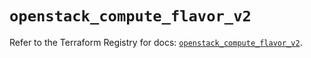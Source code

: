 # `openstack_compute_flavor_v2`

Refer to the Terraform Registry for docs: [`openstack_compute_flavor_v2`](https://registry.terraform.io/providers/terraform-provider-openstack/openstack/1.54.1/docs/resources/compute_flavor_v2).
